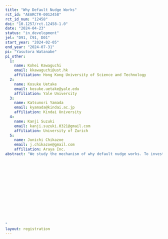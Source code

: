 ```yaml
---
title: "Why Default Nudge Works"
rct_id: "AEARCTR-0012458"
rct_id_num: "12458"
doi: "10.1257/rct.12458-1.0"
date: "2024-04-23"
status: "in_development"
jel: "D91, C91, D01"
start_year: "2024-02-05"
end_year: "2024-07-31"
pi: "Yasutora Watanabe"
pi_other:
  1:
    name: Kohei Kawaguchi
    email: kkawaguchi@ust.hk
    affiliation: Hong Kong University of Science and Technology
  2:
    name: Kosuke Uetake
    email: kosuke.uetake@yale.edu
    affiliation: Yale University
  3:
    name: Katsunori Yamada
    email: kyamada@kindai.ac.jp
    affiliation: Kindai University
  4:
    name: Kanji Suzuki
    email: kanji.suzuki.0321@gmail.com
    affiliation: University of Zurich
  5:
    name: Junichi Chikazoe
    email: j.chikazoe@gmail.com
    affiliation: Araya Inc.
abstract: "We study the mechanism of why default nudge works. To investigate this question, we consider three factors suggested in the literature; ease, endowment, and endorsement. To consider how these factors affect default nudge, we conduct an online experiment and a fMRI experiment. In these experiments, we ask series of binary choice questions to the subjects in which subject faces the five treatments: i) no default nudge, ii) simple default nudge where one alternative is selected as default, iii) default nudge with ease where the questions are asked with many words so that the subject will find it easy to choose the default choice, iv) default nudge with endowment where the default choice is associated with endowment effect, and v) default nudge with endorsement where the default choice is associated with endorsement in the question. After understanding how these factors affect the default nudge, we employ an fMRI experiment to explore the neural basis of the emotional aspect of the mechanism of how these factors influence the effectiveness of the default nudge.







"
layout: registration
---
```


